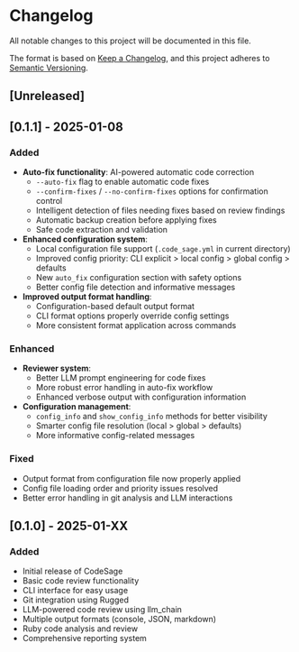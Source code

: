 # Changelog

All notable changes to this project will be documented in this file.

The format is based on [Keep a Changelog](https://keepachangelog.com/en/1.0.0/),
and this project adheres to [Semantic Versioning](https://semver.org/spec/v2.0.0.html).

## [Unreleased]

## [0.1.1] - 2025-01-08

### Added
- **Auto-fix functionality**: AI-powered automatic code correction
  - `--auto-fix` flag to enable automatic code fixes
  - `--confirm-fixes` / `--no-confirm-fixes` options for confirmation control
  - Intelligent detection of files needing fixes based on review findings
  - Automatic backup creation before applying fixes
  - Safe code extraction and validation
- **Enhanced configuration system**:
  - Local configuration file support (`.code_sage.yml` in current directory)
  - Improved config priority: CLI explicit > local config > global config > defaults
  - New `auto_fix` configuration section with safety options
  - Better config file detection and informative messages
- **Improved output format handling**:
  - Configuration-based default output format
  - CLI format options properly override config settings
  - More consistent format application across commands

### Enhanced
- **Reviewer system**: 
  - Better LLM prompt engineering for code fixes
  - More robust error handling in auto-fix workflow
  - Enhanced verbose output with configuration information
- **Configuration management**:
  - `config_info` and `show_config_info` methods for better visibility
  - Smarter config file resolution (local > global > defaults)
  - More informative config-related messages

### Fixed
- Output format from configuration file now properly applied
- Config file loading order and priority issues resolved
- Better error handling in git analysis and LLM interactions

## [0.1.0] - 2025-01-XX

### Added
- Initial release of CodeSage
- Basic code review functionality
- CLI interface for easy usage
- Git integration using Rugged
- LLM-powered code review using llm_chain  
- Multiple output formats (console, JSON, markdown)
- Ruby code analysis and review
- Comprehensive reporting system 